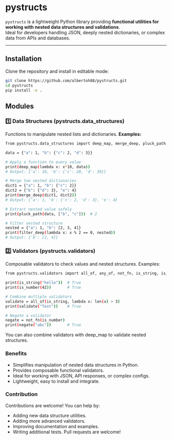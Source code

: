 # pystructs

`pystructs` is a lightweight Python library providing **functional utilities for working with nested data structures and validations**.  
Ideal for developers handling JSON, deeply nested dictionaries, or complex data from APIs and databases.

---

## Installation

Clone the repository and install in editable mode:

```bash
git clone https://github.com/albertoh88/pystructs.git
cd pystructs
pip install -e .
```

## Modules
### 1️⃣ Data Structures (pystructs.data_structures)
Functions to manipulate nested lists and dictionaries.
**Examples:**
```bash
from pystructs.data_structures import deep_map, merge_deep, pluck_path, filter_deep

data = {"a": 1, "b": {"c": 2, "d": 3}}

# Apply a function to every value
print(deep_map(lambda x: x*10, data))
# Output: {'a': 10, 'b': {'c': 20, 'd': 30}}

# Merge two nested dictionaries
dict1 = {"a": 1, "b": {"c": 2}}
dict2 = {"b": {"d": 3}, "e": 4}
print(merge_deep(dict1, dict2))
# Output: {'a': 1, 'b': {'c': 2, 'd': 3}, 'e': 4}

# Extract nested value safely
print(pluck_path(data, ["b", "c"]))  # 2

# Filter nested structure
nested = {"a": 1, "b": [2, 3, 4]}
print(filter_deep(lambda x: x % 2 == 0, nested))
# Output: {'b': [2, 4]}
```

### 2️⃣ Validators (pystructs.validators)

Composable validators to check values and nested structures.
Examples:
```bash
from pystructs.validators import all_of, any_of, not_fn, is_string, is_number

print(is_string("hello"))  # True
print(is_number(42))       # True

# Combine multiple validators
validate = all_of(is_string, lambda x: len(x) > 3)
print(validate("Test"))    # True

# Negate a validator
negate = not_fn(is_number)
print(negate("abc"))       # True
```

You can also combine validators with deep_map to validate nested structures.

### Benefits
 - Simplifies manipulation of nested data structures in Python.
 - Provides composable functional validators.
 - Ideal for working with JSON, API responses, or complex configs.
 - Lightweight, easy to install and integrate.

### Contribution
Contributions are welcome! You can help by:
 - Adding new data structure utilities.
 - Adding more advanced validators.
 - Improving documentation and examples.
 - Writing additional tests.
Pull requests are welcome!